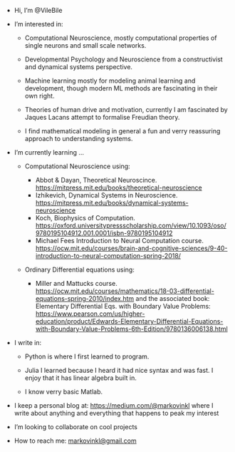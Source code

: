 - Hi, I’m @VileBile
- I’m interested in: 
     - Computational Neuroscience, mostly computational properties of single neurons and small scale networks.
      
     - Developmental Psychology and Neuroscience from a constructivist and dynamical systems perspective.
     
     - Machine learning mostly for modeling animal learning and development, though modern ML methods are fascinating in their own right.
     
     - Theories of human drive and motivation, currently I am fascinated by Jaques Lacans attempt to formalise Freudian theory.
     
     - I find mathematical modeling in general a fun and verry reassuring approach to understanding systems.

- I’m currently learning ...
      
     - Computational Neuroscience using:
          - Abbot & Dayan, Theoretical Neuroscince. https://mitpress.mit.edu/books/theoretical-neuroscience
          - Izhikevich, Dynamical Systems in Neuroscience. https://mitpress.mit.edu/books/dynamical-systems-neuroscience 
          - Koch, Biophysics of Computation. https://oxford.universitypressscholarship.com/view/10.1093/oso/9780195104912.001.0001/isbn-9780195104912
          - Michael Fees Introduction to Neural Computation course. https://ocw.mit.edu/courses/brain-and-cognitive-sciences/9-40-introduction-to-neural-computation-spring-2018/
      
     - Ordinary Differential equations using:
          - Miller and Mattucks course. https://ocw.mit.edu/courses/mathematics/18-03-differential-equations-spring-2010/index.htm
               and the associated book: Elementary Differential Eqs. with Boundary Value Problems: https://www.pearson.com/us/higher-education/product/Edwards-Elementary-Differential-Equations-with-Boundary-Value-Problems-6th-Edition/9780136006138.html

- I write in:
    - Python is where I first learned to program.
    
    - Julia I learned because I heard it had nice syntax and was fast. I enjoy that it has linear algebra built in.
    
    - I know verry basic Matlab.
    
- I keep a personal blog at: https://medium.com/@markovinkl where I write about anything and everything that happens to peak my interest


- I’m looking to collaborate on cool projects

- How to reach me:
    markovinkl@gmail.com
<!---
VileBile/VileBile is a ✨ special ✨ repository because its `README.md` (this file) appears on your GitHub profile.
You can click the Preview link to take a look at your changes.
--->
